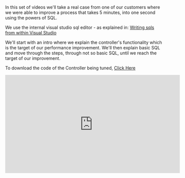 ﻿In this set of videos we'll take a real case from one of our customers where we were able to improve a process that takes 5 minutes, into one second using the powers of SQL.

We use the internal visual studio sql editor - as explained in:
[Writing sqls from within Visual Studio](writing-sqls-from-within-visual-studio.html)

We'll start with an intro where we explain the controller's functionality which is the target of our performance improvement.
We'll then explain basic SQL and move through the steps, through not so basic SQL, until we reach the target of our improvement.

To download the code of the Controller being tuned, [Click Here](CategorySalesCode.zip)


<iframe width="560" height="315" src="https://www.youtube.com/embed/L53pH5fn-8U?list=PL1DEQjXG2xnLgvHTh1MJvWScqgyqvsxSu" frameborder="0" allowfullscreen></iframe>